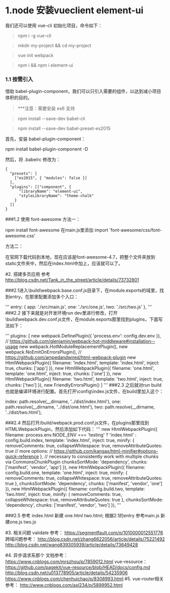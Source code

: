 # 1.node 安装vueclient element-ui
我们还可以使用 vue-cli 初始化项目，命令如下：

> npm i -g vue-cli

> mkdir my-project && cd my-project

> vue init webpack

> npm i && npm i element-ui

### 1.1 按需引入
借助 babel-plugin-component，我们可以只引入需要的组件，以达到减小项目体积的目的。
> \*\*\*注意：需要安装 es6 支持

> npm install --save-dev babel-cli

> npm install --save-dev babel-preset-es2015

首先，安装 babel-plugin-component：

npm install babel-plugin-component -D

然后，将 .babelrc 修改为：


```
{
  "presets": [
    ["es2015", { "modules": false }]
  ],
  "plugins": [["component", {
      "libraryName": "element-ui",
      "styleLibraryName": "theme-chalk"
    }
  ]]
}
```

###1.2 使用 font-awesome
方法一：

npm install font-awesome
在main.js里添加
import 'font-awesome/css/font-awesome.css'

方法二：

在官网下载代码到本地，现在应该是font-awesome-4.7，把整个文件夹放到static文件夹中，然后在index.html中加上<link rel="stylesheet" href="/static/font-awesome-4.7/css/font-awesome.min.css">，应该就可以了。

#2. 搭建多页应用
参考 http://blog.csdn.net/Tank_in_the_street/article/details/73732801

###2.1进入\build\webpack.base.conf.js目录下，在module.exports的域里，找到entry，在那里配置添加多个入口：

'''
entry: {
  app: './src/main.js',
  one: './src/one.js',
  two: './src/two.js'
},
'''
###2.2 接下来就是对开发环境run dev里进行修改，打开\build\webpack.dev.conf.js文件，在module.exports那里找到plugins，下面写法如下：

'''
plugins: [
  new webpack.DefinePlugin({
    'process.env': config.dev.env
  }),
  // https://github.com/glenjamin/webpack-hot-middleware#installation--usage
  new webpack.HotModuleReplacementPlugin(),
  new webpack.NoEmitOnErrorsPlugin(),
  // https://github.com/ampedandwired/html-webpack-plugin
  new HtmlWebpackPlugin({
    filename: 'index.html',
    template: 'index.html',
    inject: true,
    chunks: ['app']
  }),
  new HtmlWebpackPlugin({
    filename: 'one.html',
    template: 'one.html',
    inject: true,
    chunks: ['one']
  }),
  new HtmlWebpackPlugin({
    filename: 'two.html',
    template: 'two.html',
    inject: true,
    chunks: ['two']
  }),
  new FriendlyErrorsPlugin()
]
'''
###2.3 之后就对run build也就是编译环境进行配置。首先打开\config\index.js文件，在build里加入这个：

index: path.resolve(__dirname, '../dist/index.html'),
one: path.resolve(__dirname, '../dist/one.html'),
two: path.resolve(__dirname, '../dist/two.html'),

###2.4 然后打开/build/webpack.prod.conf.js文件，在plugins那里找到HTMLWebpackPlugin，然后添加如下代码：
'''
new HtmlWebpackPlugin({
  filename: process.env.NODE_ENV === 'testing'
    ? 'index.html'
    : config.build.index,
  template: 'index.html',
  inject: true,
  minify: {
    removeComments: true,
    collapseWhitespace: true,
    removeAttributeQuotes: true
    // more options:
    // https://github.com/kangax/html-minifier#options-quick-reference
  },
  // necessary to consistently work with multiple chunks via CommonsChunkPlugin
  chunksSortMode: 'dependency',
  chunks: ['manifest', 'vendor', 'app']
}),
new HtmlWebpackPlugin({
  filename: config.build.one,
  template: 'one.html',
  inject: true,
  minify: {
    removeComments: true,
    collapseWhitespace: true,
    removeAttributeQuotes: true
  },
  chunksSortMode: 'dependency',
  chunks: ['manifest', 'vendor', 'one']
}),
  new HtmlWebpackPlugin({
      filename: config.build.two,
      template: 'two.html',
      inject: true,
      minify: {
          removeComments: true,
          collapseWhitespace: true,
          removeAttributeQuotes: true
      },
      chunksSortMode: 'dependency',
      chunks: ['manifest', 'vendor', 'two']
  }),
'''

###2.5 参考 index.html 新建 one.html two.html;
根据2.1的entry 参考main.js 新建one.js two.js

#3.  相关问题
validate 参考： https://segmentfault.com/q/1010000012551776
跨域问题参考： http://blog.csdn.net/zhang6622056/article/details/75221492
				http://blog.csdn.net/wang839305939/article/details/73649428
				
#4. 异步请求系那个
    文档参考： https://www.cnblogs.com/mrszhou/p/7859012.html
	vue-resource： https://github.com/pagekit/vue-resource/blob/HEAD/docs/config.md 
	             http://blog.csdn.net/u013778905/article/details/54235906
				 https://www.cnblogs.com/chenhuichao/p/8308993.html
#5. vue-router相关
参考： http://www.cnblogs.com/axl234/p/5899952.html